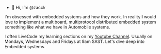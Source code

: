 - 👋 Hi, I’m @zacck

I'm obsessed with embedded systems and how they work. In reality I would love to implement a multiboard, multiprotocol distributed embedded system something like what we have in Automobile systems. 

I often LiveCode my learning sections on my [Youtube Channel](https://www.youtube.com/@Gaiaochos). Usually on Mondays, Wednesdays and Fridays at 9am SAST. Let's dive deep into Embedded systems. 

<!---
zacck/zacck is a ✨ special ✨ repository because its `README.md` (this file) appears on your GitHub profile.
You can click the Preview link to take a look at your changes.
--->
